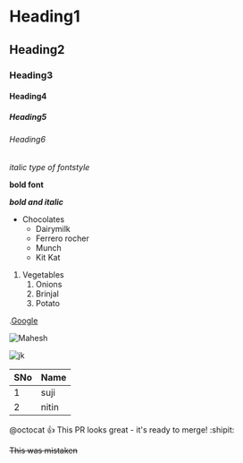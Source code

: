 # Heading1
## Heading2
### Heading3
#### Heading4
##### Heading5
###### Heading6
*italic type of fontstyle*

**bold font**

***bold and italic***

 * Chocolates
   * Dairymilk
   * Ferrero rocher
   * Munch
   * Kit Kat
 1. Vegetables
     1. Onions
     2. Brinjal
     3. Potato
 
 .[Google](https://www.google.co.in/)
 
 ![Mahesh](https://yt3.ggpht.com/ytc/AKedOLSI4XaT1pjTljZbzi6_f7Zmp7MRE-oRaRPZ2UzQGA=s900-c-k-c0x00ffffff-no-rj)

![jk](https://staticg.sportskeeda.com/editor/2021/10/3d7b7-16349358517903-1920.jpg)

SNo|Name
----|----
1|suji
2|nitin

@octocat :+1: This PR looks great - it's ready to merge! :shipit:

~~This was mistaken~~
